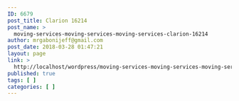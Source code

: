 ```yaml
---
ID: 6679
post_title: Clarion 16214
post_name: >
  moving-services-moving-services-moving-services-clarion-16214
author: mrgabonijeff@gmail.com
post_date: 2018-03-28 01:47:21
layout: page
link: >
  http://localhost/wordpress/moving-services-moving-services-moving-services-clarion-16214/
published: true
tags: [ ]
categories: [ ]
---
```

